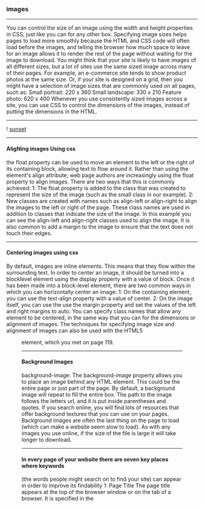 
### images
____________________________________

You can control the size of an
image using the width and
height properties in CSS, just
like you can for any other box.
Specifying image sizes helps
pages to load more smoothly
because the HTML and CSS
code will often load before the
images, and telling the browser
how much space to leave for an
image allows it to render the rest
of the page without waiting for
the image to download.
You might think that your site
is likely to have images of all
different sizes, but a lot of sites
use the same sized image across
many of their pages.
For example, an e-commerce site
tends to show product photos
at the same size. Or, if your site
is designed on a grid, then you
might have a selection of image
sizes that are commonly used on
all pages, such as:
Small portrait: 220 x 360
Small landscape: 330 x 210
Feature photo: 620 x 400
Whenever you use consistently
sized images across a site,
you can use CSS to control
the dimensions of the
images, instead of putting the
dimensions in the HTML.
____________________________________________
! [ sunset](https://ae01.alicdn.com/kf/HTB1tntZacnrK1RjSspkq6yuvXXao/High-Quality-1pcs-White-Pink-Tulip-Pu-Mini-Tulip-Real-Touch-Flower-Bouquet-Artificial-Silk-Flowers.jpg)

_____________________________________________
 #### AligNing images Using css 

 the float property can be used
to move an element to the left or
the right of its containing block,
allowing text to flow around it.
Rather than using the <img>
element's align attribute, web
page authors are increasingly
using the float property to align
images. There are two ways that
this is commonly achieved:
1: The float property is added
to the class that was created to
represent the size of the image
(such as the small class in our
example).
2: New classes are created with
names such as align-left or
align-right to align the images
to the left or right of the page.
These class names are used in
addition to classes that indicate
the size of the image.
In this example you can see the
align-left and align-right
classes used to align the image.
It is also common to add a
margin to the image to ensure
that the text does not touch their
edges.
_________________________________________
 #### Centering images using css
 By default, images are inline
elements. This means that they
flow within the surrounding text.
In order to center an image, it
should be turned into a blocklevel
element using the display
property with a value of block.
Once it has been made into a
block-level element, there are
two common ways in which you
can horizontally center an image:
1: On the containing element,
you can use the text-align
property with a value of center.
2: On the image itself, you can
use the use the margin property
and set the values of the left and
right margins to auto.
You can specify class names
that allow any element to be
centered, in the same way that
you can for the dimensions or
alignment of images.
The techniques for specifying
image size and alignment of
images can also be used with
the HTML5 <figure> element,
which you met on page 119.
_____________________________
#### Background Images
background-image:
The background-image
property allows you to place
an image behind any HTML
element. This could be the entire
page or just part of the page. By
default, a background image will
repeat to fill the entire box.
The path to the image follows
the letters url, and it is put
inside parentheses and quotes.
If you search online, you will
find lots of resources that offer
background textures that you
can use on your pages.
Background images are often
the last thing on the page to
load (which can make a website
seem slow to load). As with any
images you use online, if the
size of the file is large it will take
longer to download.
________________________________________
#### In every page of your website there are seven key places where keywords
(the words people might search on to find your site) can appear in order
to improve its findability
1: Page Title
The page title appears at the top
of the browser window or on the
tab of a browser. It is specified in
the <title> element which lives
inside the <head> element.
2: URL / Web Address
The name of the file is part of
the URL. Where possible, use
keywords in the file name.
3: Headings
If the keywords are in a heading
<hn> element then a search
engine will know that this page is
all about that subject and give it
greater weight than other text.
4: Text
Where possible, it helps to
repeat the keywords in the main
body of the text at least 2-3
times. Do not, however, over-use
these terms, because the text
must be easy for a human to
read.
5: Link Text
Use keywords in the text that
create links between pages
(rather than using generic
expressions such as "click here").
6: Image Alt Text
Search engines rely on you
providing accurate descriptions
of images in the alt text. This
will also help your images show
up in the results of image-based
searches.
7: Page Descriptions
The description also lives inside
the <head> element and is
specified using a <meta> tag.
It should be a sentence that
describes the content of the
page. (These are not shown in
the browser window but they
may be displayed in the results
pages of search engines.)
Never try to fool search engines!
They will penalize you for it. For
example, never add text in the
same color as the background of
the page as they can detect this.
___________________________________

 ### How Many People Are Coming to Your Site?
 Visits
This is the number of times
people have come to your site. If
someone is inactive on your site
for 30 minutes and then looks at
another page on your site, it will
be counted as a new visit.
Unique Visits
This is the total number of
people who have visited your site
over the specified period. The
number of unique visits will be
lower than the number of visits
if people have been returning to
your site more than once in the
defined period.
Page Views
The total number of pages all
visitors have viewed on your site.
Pages per Visit
The average number of pages
each visitor has looked at on
your site per visit.
Av erage Time on Site
The average amount of time
each user has spent on the site
per visit.
Date Selector
Using the date selector in the top
right hand corner of the site, you
can change the period of time
the reports display. When you
log in, this is usually set to the
last month, but you can change
it to report on a specific time
period.
Export
The export link just above the
title that says "visitors overview"
allows you to export the
statistics on this page for other
applications such as Excel.

